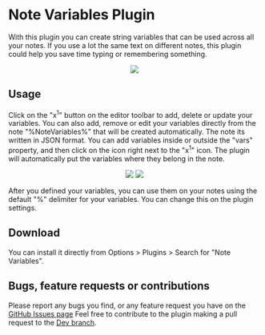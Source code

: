 # Note Variables Plugin
With this plugin you can create string variables that can be used across all your notes.
If you use a lot the same text on different notes, this plugin could help you save time typing or remembering something.

<p align="center">
  <img src="https://user-images.githubusercontent.com/90792603/139786091-b559d2b4-6b4e-41a2-8003-2033315a7249.png" />
</p>


## Usage
Click on the "x<sup>1</sup>" button on the editor toolbar to add, delete or update your variables.
You can also add, remove or edit your variables directly from the note "%NoteVariables%" that will be created automatically. The note its written in JSON format. You can add variables inside or outside the "vars" property, and then click on the icon right next to the "x<sup>1</sup>" icon. The plugin will automatically put the variables where they belong in the note.

<p align="center">
  <img src="https://user-images.githubusercontent.com/90792603/139786100-ef76e39e-8f0c-42b0-b928-ce2915566f25.png" />
  <img src="https://user-images.githubusercontent.com/90792603/139786105-00b85deb-292a-45f2-a836-5ef6d33ab97d.png" />
</p>

After you defined your variables, you can use them on your notes using the default "%" delimiter for your variables. You can change this on the plugin settings.

## Download
You can install it directly from Options > Plugins > Search for "Note Variables".

## Bugs, feature requests or contributions
Please report any bugs you find, or any feature request you have on the [GitHub Issues page](https://github.com/DanteCoder/JoplinPluginNoteVariables/issues)
Feel free to contribute to the plugin making a pull request to the [Dev branch](https://github.com/DanteCoder/JoplinPluginNoteVariables/tree/Dev).

